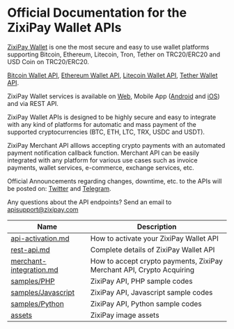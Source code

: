 # Official Documentation for the ZixiPay Wallet APIs

[ZixiPay Wallet](https://zixipay.com/) is one the most secure and easy to use wallet platforms supporting Bitcoin, Ethereum, Litecoin, Tron, Tether on TRC20/ERC20 and USD Coin on TRC20/ERC20.

[Bitcoin Wallet API](https://zixipay.com/), [Ethereum Wallet API](https://zixipay.com/), [Litecoin Wallet API](https://zixipay.com/), [Tether Wallet API](https://zixipay.com/).

ZixiPay Wallet services is available on [Web](https://zixipay.com/), Mobile App ([Android](https://play.google.com/store/apps/details?id=com.zixipay.wallet) and [iOS](https://apps.apple.com/us/app/zixipay-btc-eth-ltc-usdt/id1492139262)) and via REST API.

ZixiPay Wallet APIs is designed to be highly secure and easy to integrate with any kind of platforms for automatic and mass payment of the supported cryptocurrencies (BTC, ETH, LTC, TRX, USDC and USDT).

ZixiPay Merchant API alllows accepting crypto payments with an automated payment notification callback function. Merchant API can be easily integrated with any platform for various use cases such as invoice payments, wallet services, e-commerce, exchange services, etc. 

Official Announcements regarding changes, downtime, etc. to the APIs will be posted on: [Twitter](https://twitter.com/zixipay) and [Telegram](https://t.me/zixipay).

Any questions about the API endpoints? Send an email to apisupport@zixipay.com

Name | Description
------------ | ------------
[api-activation.md](./api-activation.md) | How to activate your ZixiPay Wallet API
[rest-api.md](./rest-api.md) |Complete details of ZixiPay Wallet API
[merchant-integration.md](./merchant.md) | How to accept crypto payments, ZixiPay Merchant API, Crypto Acquiring
[samples/PHP](https://github.com/zixipay/zixipay.github.io/tree/master/samples/PHP)|ZixiPay API, PHP sample codes
[samples/Javascript](https://github.com/zixipay/zixipay.github.io/tree/master/samples/Javascript)|ZixiPay API, Javascript sample codes
[samples/Python](https://github.com/zixipay/zixipay.github.io/tree/master/samples/Python)|ZixiPay API, Python sample codes
[assets](./assets/)|ZixiPay image assets
